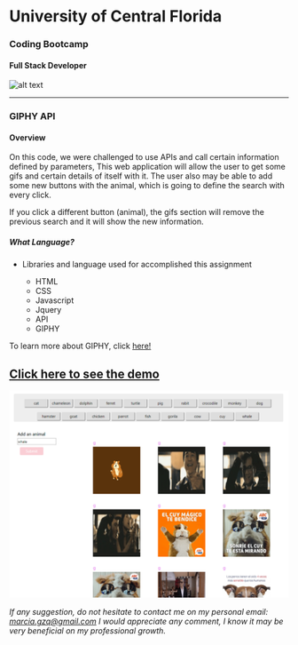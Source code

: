 
# University of Central Florida
### Coding Bootcamp 
#### Full Stack Developer 
![alt text](https://portfolium1.cloudimg.io/s/crop/128x128/https://cdn.portfolium.com/ugcs3%2Fedu%2F9tDF4wvqRdewUvBbZ97x_PegasusBrightGold150x150.png "Logo Title Text 1")
- - -

### GIPHY API


#### Overview

On this code, we were challenged to use APIs and call certain information defined by parameters,
This web application will allow the user to get some gifs and certain details of itself with it.
The user also may be able to add some new buttons with the animal, which is going to define the search with every click.

If you click a different button (animal), the gifs section will remove the previous search and it will show the new information. 

##### What Language?

*  Libraries and language used for accomplished this assignment 

    * HTML
    * CSS
    * Javascript
    * Jquery
    * API
    * GIPHY


To learn more about GIPHY, click [here!](https://giphy.com/)




## [Click here to see the demo](https://marciagzq.github.io/GIPHY/)

![pic](./images/giphy.png)


*If any suggestion, do not hesitate to contact me on my personal email: marcia.gzq@gmail.com
I would appreciate any comment, I know it may be very beneficial on my professional growth.*


